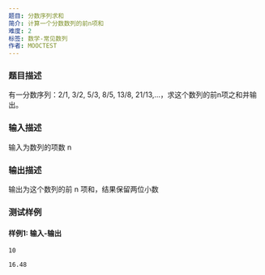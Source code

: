 ```yaml
---
题目: 分数序列求和
简介: 计算一个分数数列的前n项和
难度: 2
标签: 数学-常见数列
作者: MOOCTEST
---
```


### 题目描述

有一分数序列：2/1, 3/2, 5/3, 8/5, 13/8, 21/13,…，求这个数列的前n项之和并输出。

### 输入描述

输入为数列的项数 n

### 输出描述

输出为这个数列的前 n 项和，结果保留两位小数

### 测试样例

#### 样例1: 输入-输出

```
10
```

```
16.48
```

